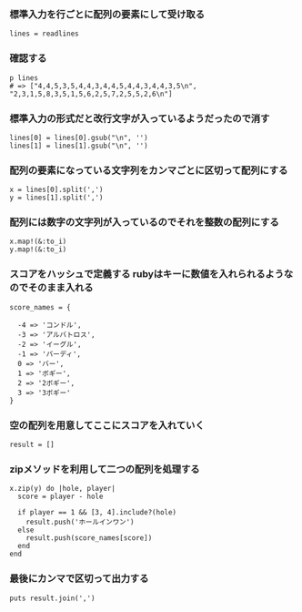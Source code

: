 
### 標準入力を行ごとに配列の要素にして受け取る
```
lines = readlines
```
### 確認する
```
p lines
# => ["4,4,5,3,5,4,4,3,4,4,5,4,4,3,4,4,3,5\n", "2,3,1,5,8,3,5,1,5,6,2,5,7,2,5,5,2,6\n"]
```
### 標準入力の形式だと改行文字が入っているようだったので消す
```
lines[0] = lines[0].gsub("\n", '')
lines[1] = lines[1].gsub("\n", '')
```
### 配列の要素になっている文字列をカンマごとに区切って配列にする
```
x = lines[0].split(',')
y = lines[1].split(',')
```
### 配列には数字の文字列が入っているのでそれを整数の配列にする
```
x.map!(&:to_i)
y.map!(&:to_i)
```

### スコアをハッシュで定義する rubyはキーに数値を入れられるようなのでそのまま入れる
```
score_names = {

  -4 => 'コンドル',
  -3 => 'アルバトロス',
  -2 => 'イーグル',
  -1 => 'バーディ',
  0 => 'バー',
  1 => 'ボギー',
  2 => '2ボギー',
  3 => '3ボギー'
}
```

### 空の配列を用意してここにスコアを入れていく
``result = []``

### zipメソッドを利用して二つの配列を処理する
```
x.zip(y) do |hole, player|
  score = player - hole

  if player == 1 && [3, 4].include?(hole)
    result.push('ホールインワン')
  else
    result.push(score_names[score])
  end
end
```
### 最後にカンマで区切って出力する
```
puts result.join(',')
```

